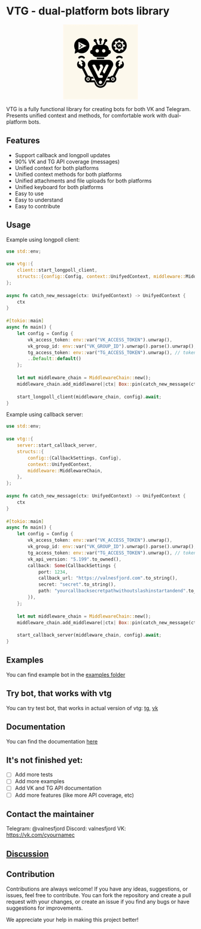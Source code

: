 # VTG - dual-platform bots library

<p align="center">
  <img src="https://github.com/valnesfjord/vtg/raw/HEAD/vtg.jpeg" width="200">
</p>
VTG is a fully functional library for creating bots for both VK and Telegram. Presents unified context and methods, for comfortable work with dual-platform bots.

## Features

-   Support callback and longpoll updates
-   90% VK and TG API coverage (messages)
-   Unified context for both platforms
-   Unified context methods for both platforms
-   Unified attachments and file uploads for both platforms
-   Unified keyboard for both platforms
-   Easy to use
-   Easy to understand
-   Easy to contribute

## Usage

Example using longpoll client:

```rust
use std::env;

use vtg::{
    client::start_longpoll_client,
    structs::{config::Config, context::UnifyedContext, middleware::MiddlewareChain},
};

async fn catch_new_message(ctx: UnifyedContext) -> UnifyedContext {
    ctx
}

#[tokio::main]
async fn main() {
    let config = Config {
        vk_access_token: env::var("VK_ACCESS_TOKEN").unwrap(),
        vk_group_id: env::var("VK_GROUP_ID").unwrap().parse().unwrap(),
        tg_access_token: env::var("TG_ACCESS_TOKEN").unwrap(), // token starts with "bot", like: bot1234567890:ABCDEFGHIJKL
        ..Default::default()
    };

    let mut middleware_chain = MiddlewareChain::new();
    middleware_chain.add_middleware(|ctx| Box::pin(catch_new_message(ctx)));

    start_longpoll_client(middleware_chain, config).await;
}

```

Example using callback server:

```rust
use std::env;

use vtg::{
    server::start_callback_server,
    structs::{
        config::{CallbackSettings, Config},
        context::UnifyedContext,
        middleware::MiddlewareChain,
    },
};

async fn catch_new_message(ctx: UnifyedContext) -> UnifyedContext {
    ctx
}

#[tokio::main]
async fn main() {
    let config = Config {
        vk_access_token: env::var("VK_ACCESS_TOKEN").unwrap(),
        vk_group_id: env::var("VK_GROUP_ID").unwrap().parse().unwrap(),
        tg_access_token: env::var("TG_ACCESS_TOKEN").unwrap(), // token starts with "bot", like: bot1234567890:ABCDEFGHIJKL
        vk_api_version: "5.199".to_owned(),
        callback: Some(CallbackSettings {
            port: 1234,
            callback_url: "https://valnesfjord.com".to_string(),
            secret: "secret".to_string(),
            path: "yourcallbacksecretpathwithoutslashinstartandend".to_string(),
        }),
    };

    let mut middleware_chain = MiddlewareChain::new();
    middleware_chain.add_middleware(|ctx| Box::pin(catch_new_message(ctx)));

    start_callback_server(middleware_chain, config).await;
}
```

## Examples

You can find example bot in the [examples folder](https://github.com/valnesfjord/vtg/tree/master/examples)

## Try bot, that works with vtg

You can try test bot, that works in actual version of vtg: [tg](https://t.me/deformation_bot), [vk](https://vk.me/deformation_bot)

## Documentation

You can find the documentation [here](https://docs.rs/vtg)

## It's not finished yet:

-   [ ] Add more tests
-   [ ] Add more examples
-   [ ] Add VK and TG API documentation
-   [ ] Add more features (like more API coverage, etc)

## Contact the maintainer

Telegram: @valnesfjord Discord: valnesfjord VK: https://vk.com/cyournamec

## [Discussion](https://t.me/vtglib)

## Contribution

Contributions are always welcome! If you have any ideas, suggestions, or issues, feel free to contribute. You can fork the repository and create a pull request with your changes, or create an issue if you find any bugs or have suggestions for improvements.

We appreciate your help in making this project better!
